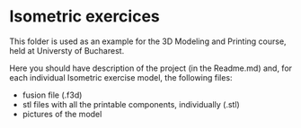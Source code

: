 # Isometric exercices

This folder is used as an example for the 3D Modeling and Printing course, held at Universty of Bucharest.

Here you should have description of the project (in the Readme.md) and, for each individual Isometric exercise model, the following files:
- fusion file (.f3d)
- stl files with all the printable components, individually (.stl)
- pictures of the model
